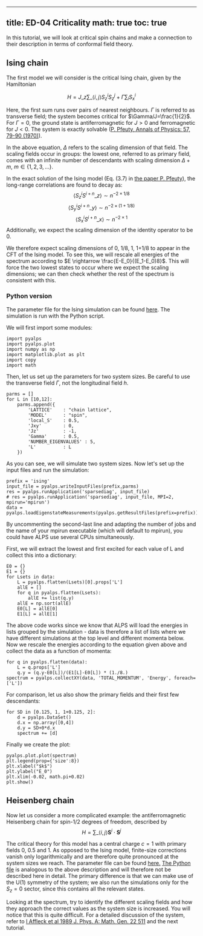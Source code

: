 
---
title: ED-04 Criticality
math: true
toc: true
---

In this tutorial, we will look at critical spin chains and make a connection to their description in terms of conformal field theory.

## Ising chain

The first model we will consider is the critical Ising chain, given by the Hamiltonian

$$
H=J\_{z} \sum\_{\langle i,j \rangle} S^i_z S^j_z + \Gamma \sum_i S^i_x
$$

Here, the first sum runs over pairs of nearest neighbours. $\Gamma$ is referred to as transverse field; the system becomes critical for $\Gamma/J=\frac{1}{2}$. For $\Gamma=0$, the ground state is antiferromagnetic for $J\gt 0$ and ferromagnetic for $J \lt 0$. The system is exactly solvable ([P. Pfeuty, Annals of Physics: 57, 79-90 (1970)](https://www.sciencedirect.com/science/article/abs/pii/0003491670902708?via%3Dihub)).

In the above equation, $\Delta$ refers to the scaling dimension of that field. The scaling fields occur in groups: the lowest one, referred to as primary field, comes with an infinite number of descendants with scaling dimension $\Delta + m$, $m \in \lbrace 1, 2, 3, ... \rbrace$.

In the exact solution of the Ising model (Eq. (3.7) in [the paper P. Pfeuty](https://www.sciencedirect.com/science/article/abs/pii/0003491670902708?via%3Dihub)), the long-range correlations are found to decay as:
$$
\langle S^i_z S^{i+n}\_z \rangle \sim n^{-2\times 1/8}
$$
$$
\langle S^i_y S^{i+n}\_y \rangle \sim n^{-2\times(1+1/8)}
$$
$$
\langle S^i_x S^{i+n}\_x \rangle \sim n^{-2\times 1}
$$
Additionally, we expect the scaling dimension of the identity operator to be 0.

We therefore expect scaling dimensions of 0, 1/8, 1, 1+1/8 to appear in the CFT of the Ising model. To see this, we will rescale all energies of the spectrum according to $E \rightarrow \frac{E-E_0}{(E_1-E_0)8}$. This will force the two lowest states to occur where we expect the scaling dimensions; we can then check whether the rest of the spectrum is consistent with this.

### Python version

The parameter file for the Ising simulation can be found [here](https://github.com/ALPSim/ALPS/blob/master/tutorials/ed-04-criticality/parm_ising). The simulation is run with the Python script. 

We will first import some modules:

    import pyalps
    import pyalps.plot
    import numpy as np
    import matplotlib.plot as plt
    import copy
    import math
    
Then, let us set up the parameters for two system sizes. Be careful to use the transverse field $\Gamma$, not the longitudinal field $h$.

    parms = []
    for L in [10,12]:
        parms.append({
            'LATTICE'    : "chain lattice",
            'MODEL'      : "spin",
            'local_S'    : 0.5,
            'Jxy'        : 0,
            'Jz'         : -1,
            'Gamma'      : 0.5,
            'NUMBER_EIGENVALUES' : 5,
            'L'          : L
        })
        
As you can see, we will simulate two system sizes. Now let's set up the input files and run the simulation:

    prefix = 'ising'
    input_file = pyalps.writeInputFiles(prefix,parms)
    res = pyalps.runApplication('sparsediag', input_file)
    # res = pyalps.runApplication('sparsediag', input_file, MPI=2, mpirun='mpirun')
    data = pyalps.loadEigenstateMeasurements(pyalps.getResultFiles(prefix=prefix))

By uncommenting the second-last line and adapting the number of jobs and the name of your mpirun executable (which will default to mpirun), you could have ALPS use several CPUs simultaneously.

First, we will extract the lowest and first excited for each value of L and collect this into a dictionary:

    E0 = {}
    E1 = {}
    for Lsets in data:
        L = pyalps.flatten(Lsets)[0].props['L']
        allE = []
        for q in pyalps.flatten(Lsets):
            allE += list(q.y)
        allE = np.sort(allE)
        E0[L] = allE[0]
        E1[L] = allE[1]
        
The above code works since we know that ALPS will load the energies in lists grouped by the simulation - data is therefore a list of lists where we have different simulations at the top level and different momenta below. Now we rescale the energies according to the equation given above and collect the data as a function of momenta:

    for q in pyalps.flatten(data):
        L = q.props['L']
        q.y = (q.y-E0[L])/(E1[L]-E0[L]) * (1./8.)
    spectrum = pyalps.collectXY(data, 'TOTAL_MOMENTUM', 'Energy', foreach=['L'])
    
For comparison, let us also show the primary fields and their first few descendants:

    for SD in [0.125, 1, 1+0.125, 2]:
        d = pyalps.DataSet()
        d.x = np.array([0,4])
        d.y = SD+0*d.x
        spectrum += [d]
        
Finally we create the plot:

    pyalps.plot.plot(spectrum)
    plt.legend(prop={'size':8})
    plt.xlabel("$k$")
    plt.ylabel("E_0")
    plt.xlim(-0.02, math.pi+0.02)
    plt.show()
    

## Heisenberg chain

Now let us consider a more complicated example: the antiferromagnetic Heisenberg chain for spin-1/2 degrees of freedom, described by
$$
H = \sum\_{\langle i,j \rangle} \mathbf{S}^i \cdot \mathbf{S}^j
$$

The critical theory for this model has a central charge $c=1$ with primary fields 0, 0.5 and 1. As opposed to the Ising model, finite-size corrections vanish only logarithmically and are therefore quite pronounced at the system sizes we reach. The parameter file can be found [here.](https://github.com/ALPSim/ALPS/blob/master/tutorials/ed-04-criticality/parm_heisenberg) [The Python file](https://github.com/ALPSim/ALPS/blob/master/tutorials/ed-04-criticality/heisenberg.py) is analogous to the above description and will therefore not be described here in detail. The primary difference is that we can make use of the U(1) symmetry of the system; we also run the simulations only for the $S_z = 0$ sector, since this contains all the relevant states.

Looking at the spectrum, try to identify the different scaling fields and how they approach the correct values as the system size is increased. You will notice that this is quite difficult. For a detailed discussion of the system, refer to [I Affleck et al 1989 J. Phys. A: Math. Gen. 22 511](https://iopscience.iop.org/article/10.1088/0305-4470/22/5/015) and the next tutorial.

